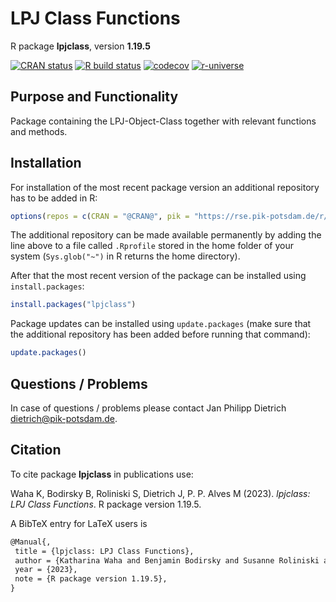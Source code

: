 # LPJ Class Functions

R package **lpjclass**, version **1.19.5**

[![CRAN status](https://www.r-pkg.org/badges/version/lpjclass)](https://cran.r-project.org/package=lpjclass)  [![R build status](https://github.com/pik-piam/lpjclass/workflows/check/badge.svg)](https://github.com/pik-piam/lpjclass/actions) [![codecov](https://codecov.io/gh/pik-piam/lpjclass/branch/master/graph/badge.svg)](https://app.codecov.io/gh/pik-piam/lpjclass) [![r-universe](https://pik-piam.r-universe.dev/badges/lpjclass)](https://pik-piam.r-universe.dev/builds)

## Purpose and Functionality

Package containing the LPJ-Object-Class together with relevant functions and methods.


## Installation

For installation of the most recent package version an additional repository has to be added in R:

```r
options(repos = c(CRAN = "@CRAN@", pik = "https://rse.pik-potsdam.de/r/packages"))
```
The additional repository can be made available permanently by adding the line above to a file called `.Rprofile` stored in the home folder of your system (`Sys.glob("~")` in R returns the home directory).

After that the most recent version of the package can be installed using `install.packages`:

```r 
install.packages("lpjclass")
```

Package updates can be installed using `update.packages` (make sure that the additional repository has been added before running that command):

```r 
update.packages()
```

## Questions / Problems

In case of questions / problems please contact Jan Philipp Dietrich <dietrich@pik-potsdam.de>.

## Citation

To cite package **lpjclass** in publications use:

Waha K, Bodirsky B, Roliniski S, Dietrich J, P. P. Alves M (2023). _lpjclass: LPJ Class Functions_. R package version 1.19.5.

A BibTeX entry for LaTeX users is

 ```latex
@Manual{,
  title = {lpjclass: LPJ Class Functions},
  author = {Katharina Waha and Benjamin Bodirsky and Susanne Roliniski and Jan Philipp Dietrich and Marcos {P. P. Alves}},
  year = {2023},
  note = {R package version 1.19.5},
}
```
